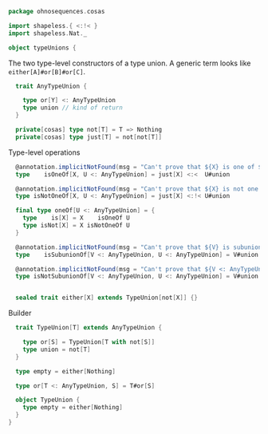
```scala
package ohnosequences.cosas

import shapeless.{ <:!< }
import shapeless.Nat._

object typeUnions {
```


The two type-level constructors of a type union. 
A generic term looks like `either[A]#or[B]#or[C]`.


```scala
  trait AnyTypeUnion {

    type or[Y] <: AnyTypeUnion
    type union // kind of return
  }

  private[cosas] type not[T] = T => Nothing
  private[cosas] type just[T] = not[not[T]]
```


Type-level operations


```scala
  @annotation.implicitNotFound(msg = "Can't prove that ${X} is one of ${U}")
  type    isOneOf[X, U <: AnyTypeUnion] = just[X] <:<  U#union

  @annotation.implicitNotFound(msg = "Can't prove that ${X} is not one of ${U}")
  type isNotOneOf[X, U <: AnyTypeUnion] = just[X] <:!< U#union

  final type oneOf[U <: AnyTypeUnion] = {
    type    is[X] = X    isOneOf U
    type isNot[X] = X isNotOneOf U
  }

  @annotation.implicitNotFound(msg = "Can't prove that ${V} is subunion of ${U}")
  type    isSubunionOf[V <: AnyTypeUnion, U <: AnyTypeUnion] = V#union <:<  U#union

  @annotation.implicitNotFound(msg = "Can't prove that ${V <: AnyTypeUnion} is not subunion of ${U}")
  type isNotSubunionOf[V <: AnyTypeUnion, U <: AnyTypeUnion] = V#union <:!< U#union


  sealed trait either[X] extends TypeUnion[not[X]] {}
```

Builder

```scala
  trait TypeUnion[T] extends AnyTypeUnion {

    type or[S] = TypeUnion[T with not[S]]
    type union = not[T]
  }

  type empty = either[Nothing]

  type or[T <: AnyTypeUnion, S] = T#or[S]

  object TypeUnion {
    type empty = either[Nothing]
  }
}


```




[test/scala/cosas/asserts.scala]: ../../../test/scala/cosas/asserts.scala.md
[test/scala/cosas/DenotationTests.scala]: ../../../test/scala/cosas/DenotationTests.scala.md
[test/scala/cosas/SubsetTypesTests.scala]: ../../../test/scala/cosas/SubsetTypesTests.scala.md
[test/scala/cosas/EqualityTests.scala]: ../../../test/scala/cosas/EqualityTests.scala.md
[test/scala/cosas/PropertyTests.scala]: ../../../test/scala/cosas/PropertyTests.scala.md
[test/scala/cosas/RecordTests.scala]: ../../../test/scala/cosas/RecordTests.scala.md
[test/scala/cosas/TypeSetTests.scala]: ../../../test/scala/cosas/TypeSetTests.scala.md
[test/scala/cosas/TypeUnionTests.scala]: ../../../test/scala/cosas/TypeUnionTests.scala.md
[main/scala/cosas/typeUnions.scala]: typeUnions.scala.md
[main/scala/cosas/properties.scala]: properties.scala.md
[main/scala/cosas/records.scala]: records.scala.md
[main/scala/cosas/fns.scala]: fns.scala.md
[main/scala/cosas/types.scala]: types.scala.md
[main/scala/cosas/typeSets.scala]: typeSets.scala.md
[main/scala/cosas/ops/records/Update.scala]: ops/records/Update.scala.md
[main/scala/cosas/ops/records/Transform.scala]: ops/records/Transform.scala.md
[main/scala/cosas/ops/records/Get.scala]: ops/records/Get.scala.md
[main/scala/cosas/ops/typeSets/SerializeDenotations.scala]: ops/typeSets/SerializeDenotations.scala.md
[main/scala/cosas/ops/typeSets/ParseDenotations.scala]: ops/typeSets/ParseDenotations.scala.md
[main/scala/cosas/ops/typeSets/Conversions.scala]: ops/typeSets/Conversions.scala.md
[main/scala/cosas/ops/typeSets/Filter.scala]: ops/typeSets/Filter.scala.md
[main/scala/cosas/ops/typeSets/Subtract.scala]: ops/typeSets/Subtract.scala.md
[main/scala/cosas/ops/typeSets/Mappers.scala]: ops/typeSets/Mappers.scala.md
[main/scala/cosas/ops/typeSets/Union.scala]: ops/typeSets/Union.scala.md
[main/scala/cosas/ops/typeSets/Reorder.scala]: ops/typeSets/Reorder.scala.md
[main/scala/cosas/ops/typeSets/Take.scala]: ops/typeSets/Take.scala.md
[main/scala/cosas/ops/typeSets/Representations.scala]: ops/typeSets/Representations.scala.md
[main/scala/cosas/ops/typeSets/Pop.scala]: ops/typeSets/Pop.scala.md
[main/scala/cosas/ops/typeSets/Replace.scala]: ops/typeSets/Replace.scala.md
[main/scala/cosas/equality.scala]: equality.scala.md